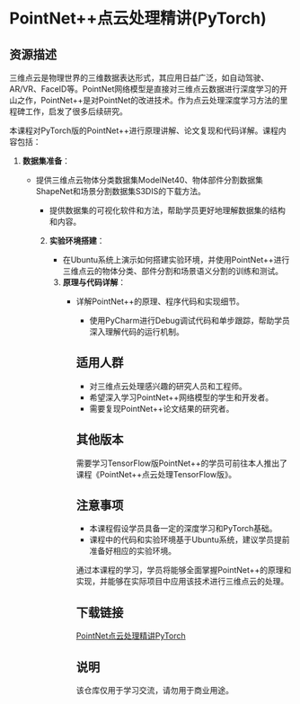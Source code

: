 # PointNet++点云处理精讲(PyTorch)

## 资源描述

三维点云是物理世界的三维数据表达形式，其应用日益广泛，如自动驾驶、AR/VR、FaceID等。PointNet网络模型是直接对三维点云数据进行深度学习的开山之作，PointNet++是对PointNet的改进技术。作为点云处理深度学习方法的里程碑工作，启发了很多后续研究。

本课程对PyTorch版的PointNet++进行原理讲解、论文复现和代码详解。课程内容包括：

1. **数据集准备**：
   - 提供三维点云物体分类数据集ModelNet40、物体部件分割数据集ShapeNet和场景分割数据集S3DIS的下载方法。
      - 提供数据集的可视化软件和方法，帮助学员更好地理解数据集的结构和内容。

      2. **实验环境搭建**：
         - 在Ubuntu系统上演示如何搭建实验环境，并使用PointNet++进行三维点云的物体分类、部件分割和场景语义分割的训练和测试。

         3. **原理与代码详解**：
            - 详解PointNet++的原理、程序代码和实现细节。
               - 使用PyCharm进行Debug调试代码和单步跟踪，帮助学员深入理解代码的运行机制。

               ## 适用人群

               - 对三维点云处理感兴趣的研究人员和工程师。
               - 希望深入学习PointNet++网络模型的学生和开发者。
               - 需要复现PointNet++论文结果的研究者。

               ## 其他版本

               需要学习TensorFlow版PointNet++的学员可前往本人推出了课程《PointNet++点云处理TensorFlow版》。

               ## 注意事项

               - 本课程假设学员具备一定的深度学习和PyTorch基础。
               - 课程中的代码和实验环境基于Ubuntu系统，建议学员提前准备好相应的实验环境。

               通过本课程的学习，学员将能够全面掌握PointNet++的原理和实现，并能够在实际项目中应用该技术进行三维点云的处理。

               ## 下载链接
               [PointNet点云处理精讲PyTorch](https://pan.quark.cn/s/dcde9643afbd)

               ## 说明

               该仓库仅用于学习交流，请勿用于商业用途。
